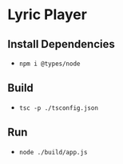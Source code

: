 # Lyric Player

## Install Dependencies
* `npm i @types/node`

## Build
* `tsc -p ./tsconfig.json`

## Run
* `node ./build/app.js`